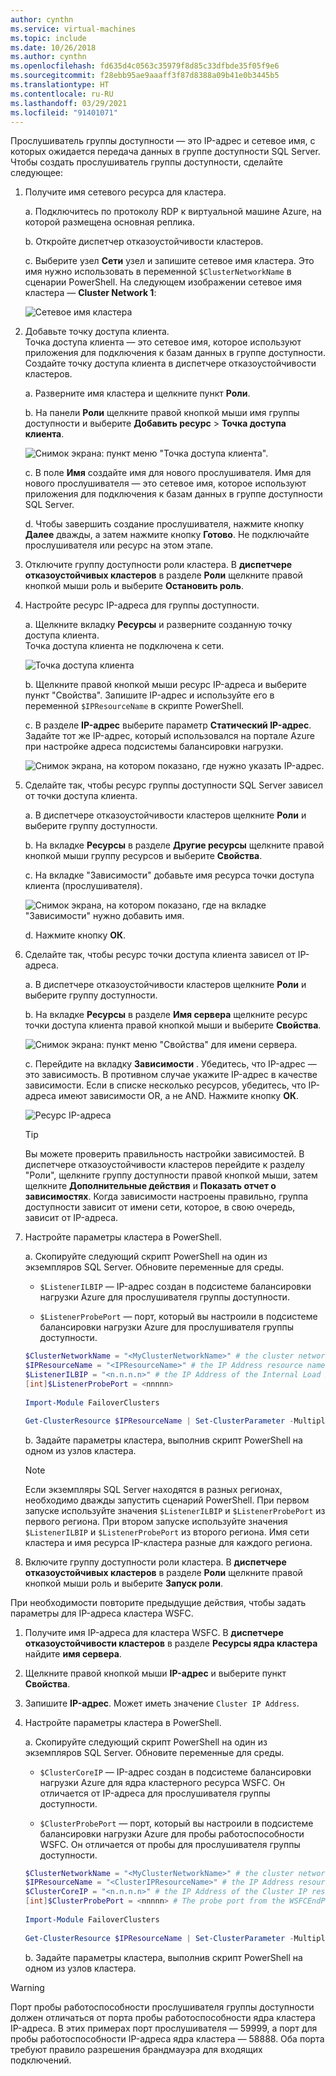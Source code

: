 ```yaml
---
author: cynthn
ms.service: virtual-machines
ms.topic: include
ms.date: 10/26/2018
ms.author: cynthn
ms.openlocfilehash: fd635d4c0563c35979f8d85c33dfbde35f05f9e6
ms.sourcegitcommit: f28ebb95ae9aaaff3f87d8388a09b41e0b3445b5
ms.translationtype: HT
ms.contentlocale: ru-RU
ms.lasthandoff: 03/29/2021
ms.locfileid: "91401071"
---
```

Прослушиватель группы доступности — это IP-адрес и сетевое имя, с которых ожидается передача данных в группе доступности SQL Server. Чтобы создать прослушиватель группы доступности, сделайте следующее:

1. <a name="getnet"></a>Получите имя сетевого ресурса для кластера.

    а. Подключитесь по протоколу RDP к виртуальной машине Azure, на которой размещена основная реплика. 

    b. Откройте диспетчер отказоустойчивости кластеров.

    c. Выберите узел **Сети** узел и запишите сетевое имя кластера. Это имя нужно использовать в переменной `$ClusterNetworkName` в сценарии PowerShell. На следующем изображении сетевое имя кластера — **Cluster Network 1**:

   ![Сетевое имя кластера](./media/virtual-machines-ag-listener-configure/90-clusternetworkname.png)

1. <a name="addcap"></a>Добавьте точку доступа клиента.  
    Точка доступа клиента — это сетевое имя, которое используют приложения для подключения к базам данных в группе доступности. Создайте точку доступа клиента в диспетчере отказоустойчивости кластеров.

    а. Разверните имя кластера и щелкните пункт **Роли**.

    b. На панели **Роли** щелкните правой кнопкой мыши имя группы доступности и выберите **Добавить ресурс** > **Точка доступа клиента**.

   ![Снимок экрана: пункт меню "Точка доступа клиента".](./media/virtual-machines-ag-listener-configure/92-addclientaccesspoint.png)

    c. В поле **Имя** создайте имя для нового прослушивателя. 
   Имя для нового прослушивателя — это сетевое имя, которое используют приложения для подключения к базам данных в группе доступности SQL Server.

    d. Чтобы завершить создание прослушивателя, нажмите кнопку **Далее** дважды, а затем нажмите кнопку **Готово**. Не подключайте прослушивателя или ресурс на этом этапе.

1. Отключите группу доступности роли кластера. В **диспетчере отказоустойчивых кластеров** в разделе **Роли** щелкните правой кнопкой мыши роль и выберите **Остановить роль**.

1. <a name="congroup"></a>Настройте ресурс IP-адреса для группы доступности.

    а. Щелкните вкладку **Ресурсы** и разверните созданную точку доступа клиента.  
    Точка доступа клиента не подключена к сети.

   ![Точка доступа клиента](./media/virtual-machines-ag-listener-configure/94-newclientaccesspoint.png) 

    b. Щелкните правой кнопкой мыши ресурс IP-адреса и выберите пункт "Свойства". Запишите IP-адрес и используйте его в переменной `$IPResourceName` в скрипте PowerShell.

    c. В разделе **IP-адрес** выберите параметр **Статический IP-адрес**. Задайте тот же IP-адрес, который использовался на портале Azure при настройке адреса подсистемы балансировки нагрузки.

   ![Снимок экрана, на котором показано, где нужно указать IP-адрес.](./media/virtual-machines-ag-listener-configure/96-ipresource.png) 

    <!-----------------------I don't see this option on server 2016
    1. Disable NetBIOS for this address and click **OK**. Repeat this step for each IP resource if your solution spans multiple Azure VNets. 
    ------------------------->

1. <a name = "dependencyGroup"></a>Сделайте так, чтобы ресурс группы доступности SQL Server зависел от точки доступа клиента.

    а. В диспетчере отказоустойчивости кластеров щелкните **Роли** и выберите группу доступности.

    b. На вкладке **Ресурсы** в разделе **Другие ресурсы** щелкните правой кнопкой мыши группу ресурсов и выберите **Свойства**. 

    c. На вкладке "Зависимости" добавьте имя ресурса точки доступа клиента (прослушивателя).

   ![Снимок экрана, на котором показано, где на вкладке "Зависимости" нужно добавить имя.](./media/virtual-machines-ag-listener-configure/97-propertiesdependencies.png) 

    d. Нажмите кнопку **ОК**.

1. <a name="listname"></a>Сделайте так, чтобы ресурс точки доступа клиента зависел от IP-адреса.

    а. В диспетчере отказоустойчивости кластеров щелкните **Роли** и выберите группу доступности. 

    b. На вкладке **Ресурсы** в разделе **Имя сервера** щелкните ресурс точки доступа клиента правой кнопкой мыши и выберите **Свойства**. 

   ![Снимок экрана: пункт меню "Свойства" для имени сервера.](./media/virtual-machines-ag-listener-configure/98-dependencies.png) 

    c. Перейдите на вкладку **Зависимости** . Убедитесь, что IP-адрес — это зависимость. В противном случае укажите IP-адрес в качестве зависимости. Если в списке несколько ресурсов, убедитесь, что IP-адреса имеют зависимости OR, а не AND. Нажмите кнопку **ОК**. 

   ![Ресурс IP-адреса](./media/virtual-machines-ag-listener-configure/98-propertiesdependencies.png) 

    >[!TIP]
    >Вы можете проверить правильность настройки зависимостей. В диспетчере отказоустойчивости кластеров перейдите к разделу "Роли", щелкните группу доступности правой кнопкой мыши, затем щелкните **Дополнительные действия** и **Показать отчет о зависимостях**. Когда зависимости настроены правильно, группа доступности зависит от имени сети, которое, в свою очередь, зависит от IP-адреса. 


1. <a name="setparam"></a>Настройте параметры кластера в PowerShell.

   а. Скопируйте следующий скрипт PowerShell на один из экземпляров SQL Server. Обновите переменные для среды.

   - `$ListenerILBIP` — IP-адрес создан в подсистеме балансировки нагрузки Azure для прослушивателя группы доступности.
    
   - `$ListenerProbePort` — порт, который вы настроили в подсистеме балансировки нагрузки Azure для прослушивателя группы доступности.

   ```powershell
   $ClusterNetworkName = "<MyClusterNetworkName>" # the cluster network name (Use Get-ClusterNetwork on Windows Server 2012 of higher to find the name)
   $IPResourceName = "<IPResourceName>" # the IP Address resource name
   $ListenerILBIP = "<n.n.n.n>" # the IP Address of the Internal Load Balancer (ILB). This is the static IP address for the load balancer you configured in the Azure portal.
   [int]$ListenerProbePort = <nnnnn>
  
   Import-Module FailoverClusters

   Get-ClusterResource $IPResourceName | Set-ClusterParameter -Multiple @{"Address"="$ListenerILBIP";"ProbePort"=$ListenerProbePort;"SubnetMask"="255.255.255.255";"Network"="$ClusterNetworkName";"EnableDhcp"=0}
   ```

   b. Задайте параметры кластера, выполнив скрипт PowerShell на одном из узлов кластера.  

   > [!NOTE]
   > Если экземпляры SQL Server находятся в разных регионах, необходимо дважды запустить сценарий PowerShell. При первом запуске используйте значения `$ListenerILBIP` и `$ListenerProbePort` из первого региона. При втором запуске используйте значения `$ListenerILBIP` и `$ListenerProbePort` из второго региона. Имя сети кластера и имя ресурса IP-кластера разные для каждого региона.

1. Включите группу доступности роли кластера. В **диспетчере отказоустойчивых кластеров** в разделе **Роли** щелкните правой кнопкой мыши роль и выберите **Запуск роли**.

При необходимости повторите предыдущие действия, чтобы задать параметры для IP-адреса кластера WSFC.

1. Получите имя IP-адреса для кластера WSFC. В **диспетчере отказоустойчивости кластеров** в разделе **Ресурсы ядра кластера** найдите **имя сервера**.

1. Щелкните правой кнопкой мыши **IP-адрес** и выберите пункт **Свойства**.

1. Запишите **IP-адрес**. Может иметь значение `Cluster IP Address`. 

1. <a name="setwsfcparam"></a>Настройте параметры кластера в PowerShell.
  
   а. Скопируйте следующий скрипт PowerShell на один из экземпляров SQL Server. Обновите переменные для среды.

   - `$ClusterCoreIP` — IP-адрес создан в подсистеме балансировки нагрузки Azure для ядра кластерного ресурса WSFC. Он отличается от IP-адреса для прослушивателя группы доступности.

   - `$ClusterProbePort` — порт, который вы настроили в подсистеме балансировки нагрузки Azure для пробы работоспособности WSFC. Он отличается от пробы для прослушивателя группы доступности.

   ```powershell
   $ClusterNetworkName = "<MyClusterNetworkName>" # the cluster network name (Use Get-ClusterNetwork on Windows Server 2012 of higher to find the name)
   $IPResourceName = "<ClusterIPResourceName>" # the IP Address resource name
   $ClusterCoreIP = "<n.n.n.n>" # the IP Address of the Cluster IP resource. This is the static IP address for the load balancer you configured in the Azure portal.
   [int]$ClusterProbePort = <nnnnn> # The probe port from the WSFCEndPointprobe in the Azure portal. This port must be different from the probe port for the availability group listener probe port.
  
   Import-Module FailoverClusters
  
   Get-ClusterResource $IPResourceName | Set-ClusterParameter -Multiple @{"Address"="$ClusterCoreIP";"ProbePort"=$ClusterProbePort;"SubnetMask"="255.255.255.255";"Network"="$ClusterNetworkName";"EnableDhcp"=0}
   ```

   b. Задайте параметры кластера, выполнив скрипт PowerShell на одном из узлов кластера.  

>[!WARNING]
>Порт пробы работоспособности прослушивателя группы доступности должен отличаться от порта пробы работоспособности ядра кластера IP-адреса. В этих примерах порт прослушивателя — 59999, а порт для пробы работоспособности IP-адреса ядра кластера — 58888. Оба порта требуют правило разрешения брандмауэра для входящих подключений.
